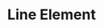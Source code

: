 ---
title: Line Element
id: line-element
script: /examples/elements/line-element.js
description: This interactive demonstrates the ellipse element.
input: undefined
tags: [elements]
weight: undefined
draft: undefined
---